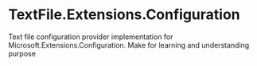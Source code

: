 # TextFile.Extensions.Configuration
Text file configuration provider implementation for Microsoft.Extensions.Configuration. Make for learning and understanding purpose
